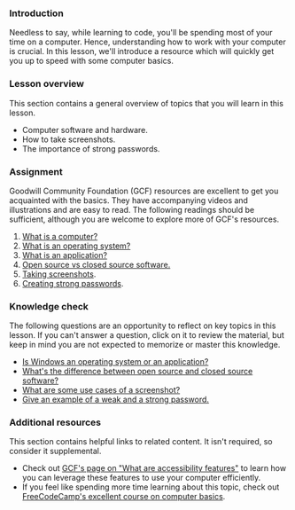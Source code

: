 ### Introduction

Needless to say, while learning to code, you'll be spending most of your time on a computer. Hence, understanding how to work with your computer is crucial. In this lesson, we'll introduce a resource which will quickly get you up to speed with some computer basics.

### Lesson overview

This section contains a general overview of topics that you will learn in this lesson.

- Computer software and hardware.
- How to take screenshots.
- The importance of strong passwords.

### Assignment

<div class="lesson-content__panel" markdown="1">

Goodwill Community Foundation (GCF) resources are excellent to get you acquainted with the basics. They have accompanying videos and illustrations and are easy to read. The following readings should be sufficient, although you are welcome to explore more of GCF's resources.

1. [What is a computer?](https://edu.gcfglobal.org/en/computerbasics/what-is-a-computer/1/)
1. [What is an operating system?](https://edu.gcfglobal.org/en/computerbasics/understanding-operating-systems/1/)
1. [What is an application?](https://edu.gcfglobal.org/en/computerbasics/understanding-applications/1/)
1. [Open source vs closed source software.](https://edu.gcfglobal.org/en/basic-computer-skills/open-source-vs-closed-source-software/1/)
1. [Taking screenshots](https://edu.gcfglobal.org/en/techsavvy/taking-screenshots/1/).
1. [Creating strong passwords](https://edu.gcfglobal.org/en/techsavvy/password-tips/1/).

</div>

### Knowledge check

The following questions are an opportunity to reflect on key topics in this lesson. If you can't answer a question, click on it to review the material, but keep in mind you are not expected to memorize or master this knowledge.

- [Is Windows an operating system or an application?](https://edu.gcfglobal.org/en/computerbasics/understanding-operating-systems/1/)
- [What's the difference between open source and closed source software?](https://edu.gcfglobal.org/en/basic-computer-skills/open-source-vs-closed-source-software/1/)
- [What are some use cases of a screenshot?](https://edu.gcfglobal.org/en/techsavvy/taking-screenshots/1/)
- [Give an example of a weak and a strong password.](https://edu.gcfglobal.org/en/techsavvy/password-tips/1/)

### Additional resources

This section contains helpful links to related content. It isn't required, so consider it supplemental.

- Check out [GCF's page on "What are accessibility features"](https://edu.gcfglobal.org/en/computerbasics/using-accessibility-features/1/) to learn how you can leverage these features to use your computer efficiently.
- If you feel like spending more time learning about this topic, check out [FreeCodeCamp's excellent course on computer basics](https://youtu.be/y2kg3MOk1sY).
